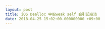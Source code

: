 ```yaml
---
layout: post
title: iOS Dealloc 中取weak self 会引起崩溃
date: 2018-04-25 15:02:00.000000000 +09:00
---
```











